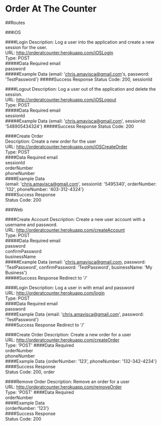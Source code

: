 Order At The Counter
===
##Routes

###iOS

####Login
Description: Log a user into the application and create a new session for the user.  
URL: http://orderatcounter.herokuapp.com/iOSLogin  
Type: POST  
#####Data Required
email  
password  
#####Example Data
{email: 'chris.amavisca@gmail.com's, password: 'TestPassword'} 
#####Success Response
Status Code: 200, sessionId 

####Logout
Description: Log a user out of the application and delete the session.  
URL: http://orderatcounter.herokuapp.com/iOSLogout  
Type: POST  
#####Data Required
email  
sessionId  
#####Example Data
{email: 'chris.amavisca@gmail.com', sessionId: '548905434324'} 
#####Success Response
Status Code: 200  

####Create Order  
Description: Create a new order for the user  
URL: http://orderatcounter.herokuapp.com/iOSCreateOrder  
Type: POST  
####Data Required
email  
sessionId  
orderNumber  
phoneNumber  
####Example Data  
{email: 'chris.amavisca@gmail.com', sessionId: '5495340', orderNumber: '132', phoneNumber: '403-312-4324'}  
####Success Response  
Status Code: 200  

###Web

####Create Account
Description: Create a new user account with a username and password.  
URL: http://orderatcounter.herokuapp.com/createAccount  
Type: POST  
#####Data Required
email  
password  
confirmPassword  
businessName  
#####Example Data
{email: 'chris.amavisca@gmail.com, password: 'TestPassword', confirmPassword: 'TestPassword', businessName: 'My Business'}  
#####Success Response
Redirect to '/'  

####Login
Description: Log a user in with email and password  
URL: http://orderatcounter.herokuapp.com/login  
Type: POST  
####Data Required
email  
password  
####Example Data
{email: 'chris.amavisca@gmail.com', password: 'TestPassword'}  
####Success Response
Redirect to '/'  

####Create Order
Description: Create a new order for a user  
URL: http://orderatcounter.herokuapp.com/createOrder  
Type: 'POST'
####Data Required  
orderNumber  
phoneNumber  
####Example Data
{orderNumber: '123', phoneNumber: '132-342-4234'}  
####Success Response  
Status Code: 200, order

####Remove Order
Description: Remove an order for a user  
URL: http://orderatcounter.herokuapp.com/removeOrder  
Type: 'POST'
####Data Required  
orderNumber  
####Example Data  
{orderNumber: '123'}  
####Success Response  
Status Code: 200